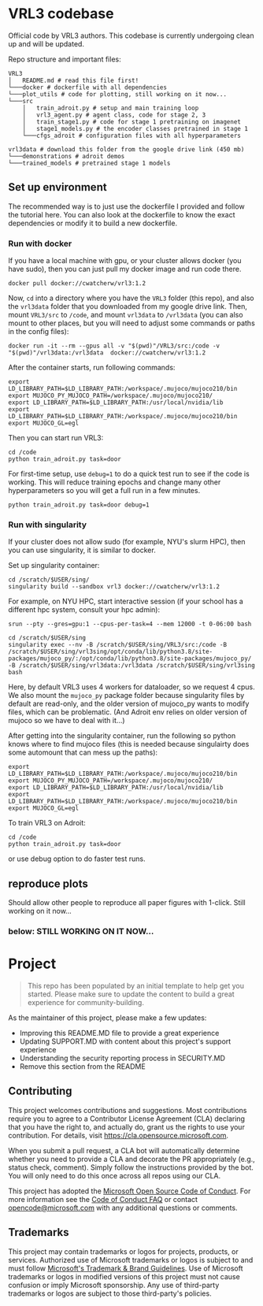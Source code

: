 # VRL3 codebase
Official code by VRL3 authors. This codebase is currently undergoing clean up and will be updated. 

Repo structure and important files: 
```
VRL3
│   README.md # read this file first!
└───docker # dockerfile with all dependencies
└───plot_utils # code for plotting, still working on it now...
└───src
    │   train_adroit.py # setup and main training loop
    │   vrl3_agent.py # agent class, code for stage 2, 3
    │   train_stage1.py # code for stage 1 pretraining on imagenet
    │   stage1_models.py # the encoder classes pretrained in stage 1
    └───cfgs_adroit # configuration files with all hyperparameters

vrl3data # download this folder from the google drive link (450 mb)
└───demonstrations # adroit demos 
└───trained_models # pretrained stage 1 models
```

## Set up environment
The recommended way is to just use the dockerfile I provided and follow the tutorial here. You can also look at the dockerfile to know the exact dependencies or modify it to build a new dockerfile. 

### Run with docker
If you have a local machine with gpu, or your cluster allows docker (you have sudo), then you can just pull my docker image and run code there. 

```
docker pull docker://cwatcherw/vrl3:1.2
```

Now, `cd` into a directory where you have the `VRL3` folder (this repo), and also the `vrl3data` folder that you downloaded from my google drive link. 
Then, mount `VRL3/src` to `/code`, and mount `vrl3data` to `/vrl3data` (you can also mount to other places, but you will need to adjust some commands or paths in the config files):
```
docker run -it --rm --gpus all -v "$(pwd)"/VRL3/src:/code -v "$(pwd)"/vrl3data:/vrl3data  docker://cwatcherw/vrl3:1.2
```

After the container starts, run following commands: 
```
export LD_LIBRARY_PATH=$LD_LIBRARY_PATH:/workspace/.mujoco/mujoco210/bin
export MUJOCO_PY_MUJOCO_PATH=/workspace/.mujoco/mujoco210/
export LD_LIBRARY_PATH=$LD_LIBRARY_PATH:/usr/local/nvidia/lib
export LD_LIBRARY_PATH=$LD_LIBRARY_PATH:/workspace/.mujoco/mujoco210/bin
export MUJOCO_GL=egl
```

Then you can start run VRL3:
```
cd /code
python train_adroit.py task=door
```

For first-time setup, use `debug=1` to do a quick test run to see if the code is working. This will reduce training epochs and change many other hyperparameters so you will get a full run in a few minutes. 
```
python train_adroit.py task=door debug=1
```


### Run with singularity 
If your cluster does not allow sudo (for example, NYU's slurm HPC), then you can use singularity, it is similar to docker.

Set up singularity container:
```
cd /scratch/$USER/sing/
singularity build --sandbox vrl3 docker://cwatcherw/vrl3:1.2
```

For example, on NYU HPC, start interactive session (if your school has a different hpc system, consult your hpc admin): 
```
srun --pty --gres=gpu:1 --cpus-per-task=4 --mem 12000 -t 0-06:00 bash

cd /scratch/$USER/sing
singularity exec --nv -B /scratch/$USER/sing/VRL3/src:/code -B /scratch/$USER/sing/vrl3sing/opt/conda/lib/python3.8/site-packages/mujoco_py/:/opt/conda/lib/python3.8/site-packages/mujoco_py/ -B /scratch/$USER/sing/vrl3data:/vrl3data /scratch/$USER/sing/vrl3sing bash
```
Here, by default VRL3 uses 4 workers for dataloader, so we request 4 cpus. We also mount the `mujoco_py` package folder because singularity files by default are read-only, and the older version of mujoco_py wants to modify files, which can be problematic. (And Adroit env relies on older version of mujoco so we have to deal with it...)

After getting into the singularity container, run the following so python knows where to find mujoco files (this is needed because singulairty does some automount that can mess up the paths):
```
export LD_LIBRARY_PATH=$LD_LIBRARY_PATH:/workspace/.mujoco/mujoco210/bin
export MUJOCO_PY_MUJOCO_PATH=/workspace/.mujoco/mujoco210/
export LD_LIBRARY_PATH=$LD_LIBRARY_PATH:/usr/local/nvidia/lib
export LD_LIBRARY_PATH=$LD_LIBRARY_PATH:/workspace/.mujoco/mujoco210/bin
export MUJOCO_GL=egl
```

To train VRL3 on Adroit:
```
cd /code
python train_adroit.py task=door
```
or use debug option to do faster test runs. 

## reproduce plots
Should allow other people to reproduce all paper figures with 1-click. 
Still working on it now...

### below: STILL WORKING ON IT NOW...
# Project

> This repo has been populated by an initial template to help get you started. Please
> make sure to update the content to build a great experience for community-building.

As the maintainer of this project, please make a few updates:

- Improving this README.MD file to provide a great experience
- Updating SUPPORT.MD with content about this project's support experience
- Understanding the security reporting process in SECURITY.MD
- Remove this section from the README

## Contributing

This project welcomes contributions and suggestions.  Most contributions require you to agree to a
Contributor License Agreement (CLA) declaring that you have the right to, and actually do, grant us
the rights to use your contribution. For details, visit https://cla.opensource.microsoft.com.

When you submit a pull request, a CLA bot will automatically determine whether you need to provide
a CLA and decorate the PR appropriately (e.g., status check, comment). Simply follow the instructions
provided by the bot. You will only need to do this once across all repos using our CLA.

This project has adopted the [Microsoft Open Source Code of Conduct](https://opensource.microsoft.com/codeofconduct/).
For more information see the [Code of Conduct FAQ](https://opensource.microsoft.com/codeofconduct/faq/) or
contact [opencode@microsoft.com](mailto:opencode@microsoft.com) with any additional questions or comments.

## Trademarks

This project may contain trademarks or logos for projects, products, or services. Authorized use of Microsoft 
trademarks or logos is subject to and must follow 
[Microsoft's Trademark & Brand Guidelines](https://www.microsoft.com/en-us/legal/intellectualproperty/trademarks/usage/general).
Use of Microsoft trademarks or logos in modified versions of this project must not cause confusion or imply Microsoft sponsorship.
Any use of third-party trademarks or logos are subject to those third-party's policies.
